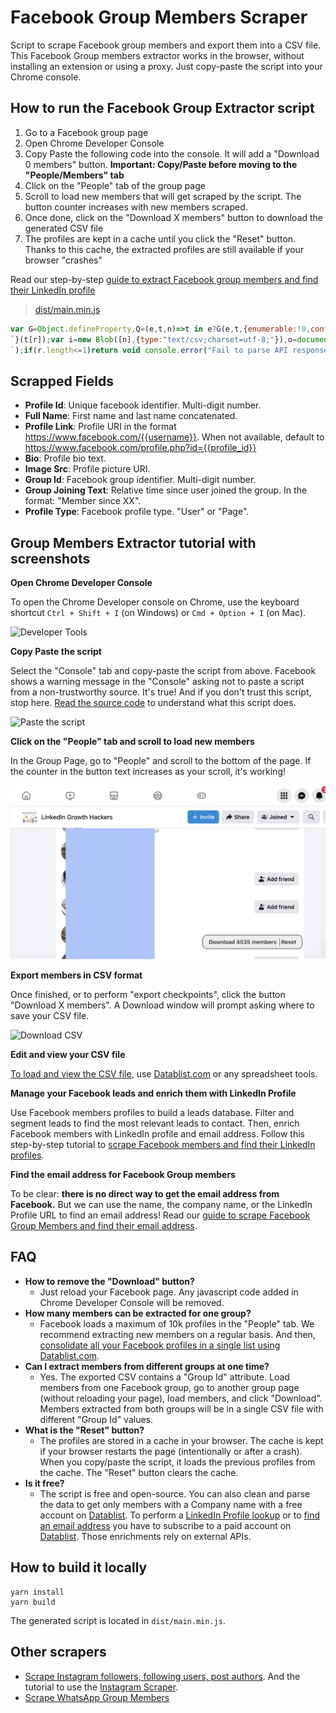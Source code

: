 # Facebook Group Members Scraper

Script to scrape Facebook group members and export them into a CSV file. This Facebook Group members extractor works in the browser, without installing an extension or using a proxy. Just copy-paste the script into your Chrome console.

## How to run the Facebook Group Extractor script

 1. Go to a Facebook group page
 1. Open Chrome Developer Console
 1. Copy Paste the following code into the console. It will add a "Download 0 members" button. **Important: Copy/Paste before moving to the "People/Members" tab**
 1. Click on the "People" tab of the group page
 1. Scroll to load new members that will get scraped by the script. The button counter increases with new members scraped.
 1. Once done, click on the "Download X members" button to download the generated CSV file
 1. The profiles are kept in a cache until you click the "Reset" button. Thanks to this cache, the extracted profiles are still available if your browser "crashes"

 Read our step-by-step [guide to extract Facebook group members and find their LinkedIn profile](https://www.datablist.com/how-to/scrape-facebook-group-members-linkedin)

> [dist/main.min.js](dist/main.min.js)

```javascript
var G=Object.defineProperty,Q=(e,t,n)=>t in e?G(e,t,{enumerable:!0,configurable:!0,writable:!0,value:n}):e[t]=n,M=(e,t,n)=>(Q(e,"symbol"!=typeof t?t+"":t,n),n);function ee(e,t){for(var n="",r=0;r<t.length;r++)n+=function(e){for(var t="",n=0;n<e.length;n++){var r=null===e[n]||"u"<typeof e[n]?"":e[n].toString(),r=(r=e[n]instanceof Date?e[n].toLocaleString():r).replace(/"/g,'""');0<n&&(t+=","),t+=r=0<=r.search(/("|,|\n)/g)?'"'+r+'"':r}return t+`
`}(t[r]);var i=new Blob([n],{type:"text/csv;charset=utf-8;"}),o=document.createElement("a");void 0!==o.download&&(i=URL.createObjectURL(i),o.setAttribute("href",i),o.setAttribute("download",e),document.body.appendChild(o),o.click(),document.body.removeChild(o))}const _=(t,e)=>e.some(e=>t instanceof e);let P,j;function te(){return P=P||[IDBDatabase,IDBObjectStore,IDBIndex,IDBCursor,IDBTransaction]}function ne(){return j=j||[IDBCursor.prototype.advance,IDBCursor.prototype.continue,IDBCursor.prototype.continuePrimaryKey]}const D=new WeakMap,E=new WeakMap,b=new WeakMap;function re(o){var e=new Promise((e,t)=>{const n=()=>{o.removeEventListener("success",r),o.removeEventListener("error",i)},r=()=>{e(h(o.result)),n()},i=()=>{t(o.error),n()};o.addEventListener("success",r),o.addEventListener("error",i)});return b.set(e,o),e}function ie(o){var e;D.has(o)||(e=new Promise((e,t)=>{const n=()=>{o.removeEventListener("complete",r),o.removeEventListener("error",i),o.removeEventListener("abort",i)},r=()=>{e(),n()},i=()=>{t(o.error||new DOMException("AbortError","AbortError")),n()};o.addEventListener("complete",r),o.addEventListener("error",i),o.addEventListener("abort",i)}),D.set(o,e))}let C={get(e,t,n){if(e instanceof IDBTransaction){if("done"===t)return D.get(e);if("store"===t)return n.objectStoreNames[1]?void 0:n.objectStore(n.objectStoreNames[0])}return h(e[t])},set(e,t,n){return e[t]=n,!0},has(e,t){return e instanceof IDBTransaction&&("done"===t||"store"===t)||t in e}};function K(e){C=e(C)}function oe(t){return ne().includes(t)?function(...e){return t.apply(S(this),e),h(this.request)}:function(...e){return h(t.apply(S(this),e))}}function se(e){return"function"==typeof e?oe(e):(e instanceof IDBTransaction&&ie(e),_(e,te())?new Proxy(e,C):e)}function h(e){if(e instanceof IDBRequest)return re(e);if(E.has(e))return E.get(e);var t=se(e);return t!==e&&(E.set(e,t),b.set(t,e)),t}const S=e=>b.get(e);function ae(e,t,{blocked:n,upgrade:r,blocking:i,terminated:o}={}){const s=indexedDB.open(e,t),a=h(s);return r&&s.addEventListener("upgradeneeded",e=>{r(h(s.result),e.oldVersion,e.newVersion,h(s.transaction),e)}),n&&s.addEventListener("blocked",e=>n(e.oldVersion,e.newVersion,e)),a.then(e=>{o&&e.addEventListener("close",()=>o()),i&&e.addEventListener("versionchange",e=>i(e.oldVersion,e.newVersion,e))}).catch(()=>{}),a}const ce=["get","getKey","getAll","getAllKeys","count"],de=["put","add","delete","clear"],I=new Map;function R(e,t){if(e instanceof IDBDatabase&&!(t in e)&&"string"==typeof t){if(I.get(t))return I.get(t);const r=t.replace(/FromIndex$/,""),i=t!==r,o=de.includes(r);return r in(i?IDBIndex:IDBObjectStore).prototype&&(o||ce.includes(r))?(e=async function(e,...t){e=this.transaction(e,o?"readwrite":"readonly");let n=e.store;return i&&(n=n.index(t.shift())),(await Promise.all([n[r](...t),o&&e.done]))[0]},I.set(t,e),e):void 0}}K(r=>({...r,get:(e,t,n)=>R(e,t)||r.get(e,t,n),has:(e,t)=>!!R(e,t)||r.has(e,t)}));const le=["continue","continuePrimaryKey","advance"],V={},B=new WeakMap,U=new WeakMap,ue={get(e,t){if(!le.includes(t))return e[t];let n=V[t];return n=n||(V[t]=function(...e){B.set(this,U.get(this)[t](...e))})}};async function*fe(...e){let t=this;if(t=t instanceof IDBCursor?t:await t.openCursor(...e)){t=t;var n=new Proxy(t,ue);for(U.set(n,t),b.set(n,S(t));t;)yield n,t=await(B.get(n)||t.continue()),B.delete(n)}}function F(e,t){return t===Symbol.asyncIterator&&_(e,[IDBIndex,IDBObjectStore,IDBCursor])||"iterate"===t&&_(e,[IDBIndex,IDBObjectStore])}K(r=>({...r,get(e,t,n){return F(e,t)?fe:r.get(e,t,n)},has(e,t){return F(e,t)||r.has(e,t)}}));var H,f=function(e,s,a,d){return new(a=a||Promise)(function(n,t){function r(e){try{o(d.next(e))}catch(e){t(e)}}function i(e){try{o(d.throw(e))}catch(e){t(e)}}function o(e){var t;e.done?n(e.value):((t=e.value)instanceof a?t:new a(function(e){e(t)})).then(r,i)}o((d=d.apply(e,s||[])).next())})},he=function(e,t){var n={};for(i in e)Object.prototype.hasOwnProperty.call(e,i)&&t.indexOf(i)<0&&(n[i]=e[i]);if(null!=e&&"function"==typeof Object.getOwnPropertySymbols)for(var r=0,i=Object.getOwnPropertySymbols(e);r<i.length;r++)t.indexOf(i[r])<0&&Object.prototype.propertyIsEnumerable.call(e,i[r])&&(n[i[r]]=e[i[r]]);return n};class pe{constructor(e){this.name="scrape-storage",this.persistent=!0,this.data=new Map,null!=e&&e.name&&(this.name=e.name),null!=e&&e.persistent&&(this.persistent=e.persistent),this.initDB().then(()=>{}).catch(()=>{this.persistent=!1})}get storageKey(){return"storage-"+this.name}initDB(){return f(this,void 0,void 0,function*(){this.db=yield ae(this.storageKey,6,{upgrade(e,t,n,r){let i;if(t<5)try{e.deleteObjectStore("data")}catch{}(i=e.objectStoreNames.contains("data")?r.objectStore("data"):e.createObjectStore("data",{keyPath:"_id",autoIncrement:!0}))&&!i.indexNames.contains("_createdAt")&&i.createIndex("_createdAt","_createdAt"),i&&!i.indexNames.contains("_groupId")&&i.createIndex("_groupId","_groupId"),i&&!i.indexNames.contains("_pk")&&i.createIndex("_pk","_pk",{unique:!0})}})})}_dbGetElem(e,t){return f(this,void 0,void 0,function*(){if(this.persistent&&this.db)return yield(t=t||this.db.transaction("data","readonly")).store.index("_pk").get(e);throw new Error("DB doesnt exist")})}getElem(e){return f(this,void 0,void 0,function*(){if(this.persistent&&this.db)try{return yield this._dbGetElem(e)}catch(e){console.error(e)}else this.data.get(e)})}_dbSetElem(i,o,s=!1,a,d){return f(this,void 0,void 0,function*(){if(this.persistent&&this.db){let e=!1;const t=(d=d||this.db.transaction("data","readwrite")).store,n=yield t.index("_pk").get(i);if(n)s&&(yield t.put(Object.assign(Object.assign({},n),o)),e=!0);else{const r=Object.assign({_pk:i,_createdAt:new Date},o);a&&(r._groupId=a),yield t.put(r),e=!0}return e}throw new Error("DB doesnt exist")})}addElem(e,t,n=!1,r){return f(this,void 0,void 0,function*(){if(this.persistent&&this.db)try{return yield this._dbSetElem(e,t,n,r)}catch(e){console.error(e)}else this.data.set(e,t);return!0})}addElems(t,o=!1,s){return f(this,void 0,void 0,function*(){if(this.persistent&&this.db){const n=[],r=this.db.transaction("data","readwrite"),i=[];if(t.forEach(([e,t])=>{-1===i.indexOf(e)&&(i.push(e),n.push(this._dbSetElem(e,t,o,s,r)))}),0<n.length){n.push(r.done);const e=yield Promise.all(n);let t=0;return e.forEach(e=>{"boolean"==typeof e&&e&&(t+=1)}),t}return 0}return t.forEach(([e,t])=>{this.addElem(e,t)}),t.length})}deleteFromGroupId(n){return f(this,void 0,void 0,function*(){if(this.persistent&&this.db){let e=0,t=yield this.db.transaction("data","readwrite").store.index("_groupId").openCursor(IDBKeyRange.only(n));for(;t;)t.delete(),t=yield t.continue(),e+=1;return e}throw new Error("Not Implemented Error")})}clear(){return f(this,void 0,void 0,function*(){this.persistent&&this.db?yield this.db.clear("data"):this.data.clear()})}getCount(){return f(this,void 0,void 0,function*(){return this.persistent&&this.db?yield this.db.count("data"):this.data.size})}getAll(){return f(this,void 0,void 0,function*(){if(this.persistent&&this.db){const n=new Map,e=yield this.db.getAll("data");return e&&e.forEach(e=>{var t=e["_id"],e=he(e,["_id"]);n.set(t,e)}),n}return this.data})}toCsvData(){return f(this,void 0,void 0,function*(){const t=[];return t.push(this.headers),(yield this.getAll()).forEach(e=>{try{t.push(this.itemToRow(e))}catch(e){console.error(e)}}),t})}}const ye=["display: block;","padding: 0px 4px;","cursor: pointer;","text-align: center;"];function W(e){const t=document.createElement("div"),n=[...ye];return e&&n.push("flex-grow: 1;"),t.setAttribute("style",n.join("")),t}const ge=["margin-left: 4px;","margin-right: 4px;","border-left: 1px solid #2e2e2e;"];function X(){const e=document.createElement("div");return e.innerHTML="&nbsp;",e.setAttribute("style",ge.join("")),e}function g(e,t){var n,t=t||{};let r;const i=document.createElement("span");return(r=t.bold?(n=document.createElement("strong"),i.append(n),n):i).textContent=e,t.idAttribute&&r.setAttribute("id",t.idAttribute),i}const me=["position: fixed;","top: 0;","left: 0;","z-index: 10000;","width: 100%;","height: 100%;","pointer-events: none;"],be=["position: absolute;","bottom: 30px;","right: 30px;","width: auto;","pointer-events: auto;"],we=["align-items: center;","appearance: none;","background-color: #EEE;","border-radius: 4px;","border-width: 0;","box-shadow: rgba(45, 35, 66, 0.4) 0 2px 4px,rgba(45, 35, 66, 0.3) 0 7px 13px -3px,#D6D6E7 0 -3px 0 inset;","box-sizing: border-box;","color: #36395A;","display: flex;","font-family: monospace;","height: 38px;","justify-content: space-between;","line-height: 1;","list-style: none;","overflow: hidden;","padding-left: 16px;","padding-right: 16px;","position: relative;","text-align: left;","text-decoration: none;","user-select: none;","white-space: nowrap;","font-size: 18px;"];class ve{constructor(){this.ctas=[],this.canva=document.createElement("div"),this.canva.setAttribute("style",me.join("")),this.inner=document.createElement("div"),this.inner.setAttribute("style",be.join("")),this.canva.appendChild(this.inner),this.history=document.createElement("div"),this.inner.appendChild(this.history),this.container=document.createElement("div"),this.container.setAttribute("style",we.join("")),this.inner.appendChild(this.container)}makeItDraggable(){let t=0,n=0,r=0,i=0;const o=e=>{r=e.clientX-t,i=e.clientY-n,this.inner.style.right=window.innerWidth-r-this.inner.offsetWidth+"px",this.inner.style.bottom=window.innerHeight-i-this.inner.offsetHeight+"px"},e=(this.inner.addEventListener("mousedown",e=>{e.preventDefault(),t=e.clientX-this.inner.offsetLeft,n=e.clientY-this.inner.offsetTop,window.addEventListener("mousemove",o,!1)},!1),window.addEventListener("mouseup",()=>{window.removeEventListener("mousemove",o,!1)},!1),document.createElement("div"));e.style.cursor="move",e.innerHTML='<svg stroke="currentColor" fill="none" stroke-width="2" viewBox="0 0 24 24" stroke-linecap="round" stroke-linejoin="round" height="18px" width="18px" xmlns="http://www.w3.org/2000/svg"><polyline points="5 9 2 12 5 15"></polyline><polyline points="9 5 12 2 15 5"></polyline><polyline points="15 19 12 22 9 19"></polyline><polyline points="19 9 22 12 19 15"></polyline><line x1="2" y1="12" x2="22" y2="12"></line><line x1="12" y1="2" x2="12" y2="22"></line></svg>',this.addCta(X()),this.addCta(e)}render(){document.body.appendChild(this.canva)}addCta(e,t){"u"<typeof t?this.ctas.push(e):this.ctas.splice(t,0,e),this.container.innerHTML="",this.ctas.forEach(e=>{this.container.appendChild(e)})}}!function(e){e.ADD="add",e.LOG="log"}(H=H||{});class xe extends pe{constructor(){super(...arguments),M(this,"name","fb-scrape-storage")}get headers(){return["Profile Id","Full Name","Profile Link","Bio","ImageSrc","GroupId","Group Joining Text","Profile Type"]}itemToRow(e){return[e.profileId,e.fullName,e.profileLink,e.bio,e.imageSrc,e.groupId,e.groupJoiningText,e.profileType]}}const m=new xe,J="fb-group-scraper-number-tracker",Ee="groupMemberExport";async function A(){const e=document.getElementById(J);if(e){const t=await m.getCount();e.textContent=t.toString()}}const y=new ve;function Ie(){const e=W(),t=(e.appendChild(g("Download ")),e.appendChild(g("0",{bold:!0,idAttribute:J})),e.appendChild(g(" users")),e.addEventListener("click",async function(){var e=(new Date).toISOString(),t=await m.toCsvData();try{ee(Ee+`-${e}.csv`,t)}catch(e){console.error("Error while generating export"),console.log(e.stack)}}),y.addCta(e),y.addCta(X()),W());t.appendChild(g("Reset")),t.addEventListener("click",async function(){await m.clear(),await A()}),y.addCta(t),y.makeItDraggable(),y.render(),window.setTimeout(()=>{A()},1e3)}function _e(e){var t;let n;if(null!=(t=null==e?void 0:e.data)&&t.group)n=e.data.group;else{if("Group"!==(null==(t=null==(t=null==e?void 0:e.data)?void 0:t.node)?void 0:t.__typename))return;n=e.data.node}let r;if(null!=(t=null==n?void 0:n.new_members)&&t.edges)r=n.new_members.edges;else if(null!=(e=null==n?void 0:n.new_forum_members)&&e.edges)r=n.new_forum_members.edges;else{if(null==(t=null==n?void 0:n.search_results)||!t.edges)return;r=n.search_results.edges}const i=r.map(e=>{var t="GroupUserInvite"===e.node.__isEntity?e.node.invitee_profile:e.node;if(!t)return null;var{id:n,name:r,bio_text:i,url:o,profile_picture:s,__isProfile:a}=t,d=(null==(d=null==e?void 0:e.join_status_text)?void 0:d.text)||(null==(e=null==(d=null==e?void 0:e.membership)?void 0:d.join_status_text)?void 0:e.text),t=null==(e=t.group_membership)?void 0:e.associated_group.id;return{profileId:n,fullName:r,profileLink:o,bio:(null==i?void 0:i.text)||"",imageSrc:(null==s?void 0:s.uri)||"",groupId:t,groupJoiningText:d||"",profileType:a}}),o=[];i.forEach(e=>{e&&o.push([e.profileId,e])}),m.addElems(o).then(()=>{A()})}function De(e){let n=[];try{n.push(JSON.parse(e))}catch(t){var r=e.split(`
`);if(r.length<=1)return void console.error("Fail to parse API response",t);for(let e=0;e<r.length;e++){var i=r[e];try{n.push(JSON.parse(i))}catch{console.error("Fail to parse API response",t)}}}for(let e=0;e<n.length;e++)_e(n[e])}function Ce(){Ie();let e=XMLHttpRequest.prototype.open;XMLHttpRequest.prototype.open=function(){this.addEventListener("readystatechange",function(){this.responseURL.includes("/api/graphql/")&&4===this.readyState&&De(this.responseText)},!1),e.apply(this,arguments)}}Ce();
```


## Scrapped Fields

- **Profile Id**: Unique facebook identifier. Multi-digit number.
- **Full Name**: First name and last name concatenated.
- **Profile Link**: Profile URI in the format https://www.facebook.com/{{username}}. When not available, default to https://www.facebook.com/profile.php?id={{profile_id}}
- **Bio**: Profile bio text.
- **Image Src**: Profile picture URI.
- **Group Id**: Facebook group identifier. Multi-digit number.
- **Group Joining Text**: Relative time since user joined the group. In the format: "Member since XX".
- **Profile Type**: Facebook profile type. "User" or "Page".


## Group Members Extractor tutorial with screenshots

**Open Chrome Developer Console**

To open the Chrome Developer console on Chrome, use the keyboard shortcut `Ctrl + Shift + I` (on Windows) or `Cmd + Option + I` (on Mac).

![Developer Tools](statics/open-developer-tools.png)





**Copy Paste the script**

Select the "Console" tab and copy-paste the script from above. Facebook shows a warning message in the "Console" asking not to  paste a script from a non-trustworthy source. It's true! And if you don't trust this script, stop here. [Read the source code](src/main.ts) to understand what this script does.

![Paste the script](statics/copy-paster-script.png)





**Click on the "People" tab and scroll to load new members**

In the Group Page, go to "People" and scroll to the bottom of the page. If the counter in the button text increases as your scroll, it's working!

![Scroll](statics/facebook-group-members-download-v2.png)



**Export members in CSV format**

Once finished, or to perform "export checkpoints", click the button "Download X members". A Download window will prompt asking where to save your CSV file.

![Download CSV](statics/export-members-to-csv.png)





**Edit and view your CSV file**

[To load and view the CSV file](https://www.datablist.com/csv-editor), use [Datablist.com](https://www.datablist.com/) or any spreadsheet tools.


**Manage your Facebook leads and enrich them with LinkedIn Profile**

Use Facebook members profiles to build a leads database. Filter and segment leads to find the most relevant leads to contact. Then, enrich Facebook members with LinkedIn profile and email address.
Follow this step-by-step tutorial to [scrape Facebook members and find their LinkedIn profiles](https://www.datablist.com/how-to/scrape-facebook-group-members-linkedin).

**Find the email address for Facebook Group members**

To be clear: **there is no direct way to get the email address from Facebook.**
But we can use the name, the company name, or the LinkedIn Profile URL to find an email address! Read our [guide to scrape Facebook Group Members and find their email address](https://www.datablist.com/how-to/scrape-facebook-group-members-linkedin#step-4-find-email-addresses-for-facebook-group-members).


## FAQ

- **How to remove the "Download" button?**
    - Just reload your Facebook page. Any javascript code added in Chrome Developer Console will be removed.
- **How many members can be extracted for one group?**
    - Facebook loads a maximum of 10k profiles in the "People" tab. We recommend extracting new members on a regular basis. And then, [consolidate all your Facebook profiles in a single list using Datablist.com](https://www.datablist.com/how-to/scrape-facebook-group-members-linkedin).
- **Can I extract members from different groups at one time?**
    - Yes. The exported CSV contains a "Group Id" attribute. Load members from one Facebook group, go to another group page (without reloading your page), load members, and click "Download". Members extracted from both groups will be in a single CSV file with different "Group Id" values.
- **What is the "Reset" button?**
    - The profiles are stored in a cache in your browser. The cache is kept if your browser restarts the page (intentionally or after a crash). When you copy/paste the script, it loads the previous profiles from the cache. The "Reset" button clears the cache.
- **Is it free?**
    - The script is free and open-source. You can also clean and parse the data to get only members with a Company name with a free account on [Datablist](https://www.datablist.com). To perform a [LinkedIn Profile lookup](https://www.datablist.com/enrichments/linkedin-finder-from-name) or to [find an email address](https://www.datablist.com/enrichments/email-finder) you have to subscribe to a paid account on [Datablist](https://www.datablist.com). Those enrichments rely on external APIs. 

## How to build it locally

```
yarn install
yarn build
```


The generated script is located in `dist/main.min.js`.

## Other scrapers

- [Scrape Instagram followers, following users, post authors](https://github.com/floriandiud/instagram-users-scraper). And the tutorial to use the [Instagram Scraper](https://www.datablist.com/how-to/scrape-instagram-users-free-followers-followings-authors).
- [Scrape WhatsApp Group Members](https://github.com/floriandiud/whatsapp-group-members-scraper)